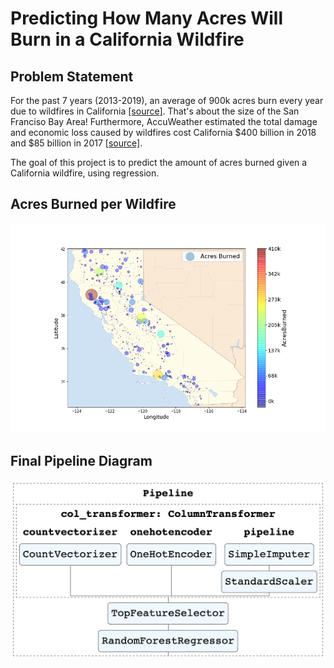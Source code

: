 # Predicting How Many Acres Will Burn in a California Wildfire

## Problem Statement
For the past 7 years (2013-2019), an average of 900k acres burn every year due to wildfires in California [[source]](https://www.fire.ca.gov/incidents/). That's about the size of the San Franciso Bay Area! Furthermore, AccuWeather estimated the total damage and economic loss caused by wildfires cost California \$400 billion in 2018 and \$85 billion in 2017 [[source]](https://www.accuweather.com/en/weather-news/california-wildfires-will-cost-tens-of-billions-accuweather-estimates/612548).  

The goal of this project is to predict the amount of acres burned given a California wildfire, using regression.

## Acres Burned per Wildfire
![](./img/california_wildfires_plot.png)

## Final Pipeline Diagram
![](./img/final_pipeline.png)